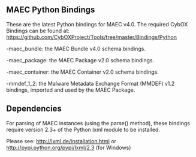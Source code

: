 MAEC Python Bindings
--------------------------------
These are the latest Python bindings for MAEC v4.0. The required CybOX Bindings can be found at: https://github.com/CybOXProject/Tools/tree/master/Bindings/Python 

-maec_bundle: the MAEC Bundle v4.0 schema bindings. 

-maec_package: the MAEC Package v2.0 schema bindings. 

-maec_container: the MAEC Container v2.0 schema bindings.  

-mmdef_1_2: the Malware Metadata Exchange Format (MMDEF) v1.2 bindings, imported
and used by the MAEC Package.

Dependencies
------------
For parsing of MAEC instances (using the parse() method),
these bindings require version 2.3+ of the Python lxml module to be installed. 

Please see:
http://lxml.de/installation.html
or
http://pypi.python.org/pypi/lxml/2.3 (for Windows)

